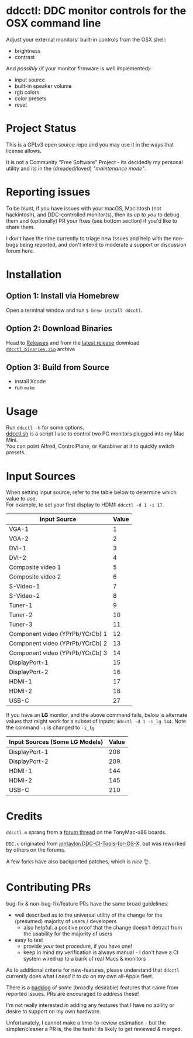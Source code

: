 # ddcctl: DDC monitor controls for the OSX command line

Adjust your external monitors' built-in controls from the OSX shell:

-   brightness
-   contrast

And _possibly_ (if your monitor firmware is well implemented):

-   input source
-   built-in speaker volume
-   rgb colors
-   color presets
-   reset

# Project Status

This is a GPLv3 open source repo and you may use it in the ways that license allows.

It is not a Community "Free Software" Project - its decidedly my personal utility and its in the (dreaded/loved) _"maintenance mode"_.

# Reporting issues

To be blunt, if you have issues with your macOS, Macintosh (not hackintosh), and DDC-controlled monitor(s), then its up to _*you*_ to debug them and (optionally) PR your fixes (see bottom section) if you'd like to share them.

I don't have the time currently to triage new Issues and help with the non-bugs being reported, and don't intend to moderate a support or discussion forum here.

# Installation

## Option 1: Install via Homebrew

Open a terminal window and run `$ brew install ddcctl`.

## Option 2: Download Binaries

Head to [Releases](https://github.com/kfix/ddcctl/releases) and from the
[latest release](https://github.com/kfix/ddcctl/releases/latest) download
[`ddcctl_binaries.zip`](https://github.com/kfix/ddcctl/releases/latest/download/ddcctl_binaries.zip)
archive

## Option 3: Build from Source

-   install Xcode
-   run `make`

# Usage

Run `ddcctl -h` for some options.  
[ddcctl.sh](/scripts/ddcctl.sh) is a script I use to control two PC monitors plugged into my Mac Mini.  
You can point Alfred, ControlPlane, or Karabiner at it to quickly switch presets.

# Input Sources

When setting input source, refer to the table below to determine which value to use.  
For example, to set your first display to HDMI: `ddcctl -d 1 -i 17`.

| Input Source                    | Value |
| ------------------------------- | ----- |
| VGA-1                           | 1     |
| VGA-2                           | 2     |
| DVI-1                           | 3     |
| DVI-2                           | 4     |
| Composite video 1               | 5     |
| Composite video 2               | 6     |
| S-Video-1                       | 7     |
| S-Video-2                       | 8     |
| Tuner-1                         | 9     |
| Tuner-2                         | 10    |
| Tuner-3                         | 11    |
| Component video (YPrPb/YCrCb) 1 | 12    |
| Component video (YPrPb/YCrCb) 2 | 13    |
| Component video (YPrPb/YCrCb) 3 | 14    |
| DisplayPort-1                   | 15    |
| DisplayPort-2                   | 16    |
| HDMI-1                          | 17    |
| HDMI-2                          | 18    |
| USB-C                           | 27    |

If you have an **LG** monitor, and the above command fails, below is alternate values that
might work for a subset of inputs: `ddcctl -d 1 -i_lg 144`. Note the command `-i` is changed to `-i_lg`

| Input Sources (Some LG Models) | Value |
| ------------------------------ | ----- |
| DisplayPort-1                  | 208   |
| DisplayPort-2                  | 209   |
| HDMI-1                         | 144   |
| HDMI-2                         | 145   |
| USB-C                          | 210   |

# Credits

`ddcctl.m` sprang from a [forum thread](https://www.tonymacx86.com/threads/controlling-your-monitor-with-osx-ddc-panel.90077/page-6#post-795208) on the TonyMac-x86 boards.

`DDC.c` originated from [jontaylor/DDC-CI-Tools-for-OS-X](https://github.com/jontaylor/DDC-CI-Tools-for-OS-X), but was reworked by others on the forums.

A few forks have also backported patches, which is _nice_ :ok_hand:.

# Contributing PRs

bug-fix & non-bug-fix/feature PRs have the same broad guidelines:

-   well described as to the universal utility of the change for the (presumed) majority of users / developers
    -   also helpful: a positive proof that the change doesn't detract from the usability for the majority of users
-   easy to test
    -   provide _your_ test procedure, if you have one!
    -   keep in mind my verification is always manual - I don't have a CI system wired up to a bank of real Macs & monitors

As to additional criteria for new-features, please understand that `ddcctl` currently does what _I need it to do_ on my own all-Apple fleet.

There is a [backlog](https://github.com/kfix/ddcctl/projects/1) of some (broadly desirable) features that came from reported issues. PRs are encouraged to address these!

I'm not really interested in adding any features that I have no ability or desire to support on my own hardware.

Unfortunately, I cannot make a time-to-review estimation - but the simpler/cleaner a PR is, the the faster its likely to get reviewed & merged.
